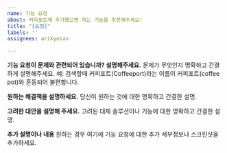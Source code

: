 ```yaml
---
name: 기능 요청
about: 커피포트에 추가했으면 하는 기능을 추천해주세요!
title: "[요청]"
labels: ''
assignees: arikyosan

---
```


**기능 요청이 문제와 관련되어 있습니까? 설명해주세요.**
문제가 무엇인지 명확하고 간결하게 설명해주세요.
예: 검색할때 커피포트(Coffeeport)라는 이름이 커피포트(coffee pot)와 혼동되어 불편합니다.

**원하는 해결책을 설명하세요.**
당신이 원하는 것에 대한 명확하고 간결한 설명.

**고려한 대안을 설명해 주세요.**
고려된 대체 솔루션이나 기능에 대한 명확하고 간결한 설명.

**추가 설명이나 내용**
원하는 경우 여기에 기능 요청에 대한 추가 세부정보나 스크린샷을 추가하세요.
